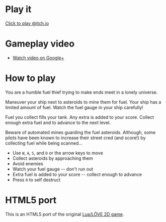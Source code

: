 # Play it

[Click to play @itch.io](http://jotson.itch.io/115)

# Gameplay video

- [Watch video on Google+](https://plus.google.com/photos/105783622938386957806/albums/5829323380128334929/5835277748884803986)

# How to play

You are a humble fuel thief trying to make ends meet in a lonely universe.

Maneuver your ship next to asteroids to mine them for fuel. Your ship has a limited amount of fuel. Watch the fuel gauge in your ship carefully!

Fuel you collect fills your tank. Any extra is added to your score. Collect enough extra fuel and to advance to the next level.

Beware of automated mines guarding the fuel asteroids. Although, some pilots have been known to increase their street cred (and score!) by collecting fuel while being scanned...

- Use `W`, `A`, `S`, and `D` or the arrow keys to move
- Collect asteroids by approaching them
- Avoid enemies
- Watch your fuel gauge -- don't run out
- Extra fuel is added to your score -- collect enough to advance
- Press `0` to self destruct

# HTML5 port

This is an HTML5 port of the original [Lua/LÖVE 2D game](https://github.com/jotson/1gam-jan2013).